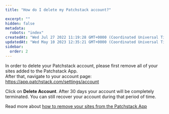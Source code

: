 ```yaml
---
title: "How do I delete my Patchstack account?"

excerpt: ""
hidden: false
metadata: 
  robots: "index"
createdAt: "Wed Jul 27 2022 11:19:28 GMT+0000 (Coordinated Universal Time)"
updatedAt: "Wed May 10 2023 12:35:21 GMT+0000 (Coordinated Universal Time)"
sidebar:
  order: 2
---
```

In order to delete your Patchstack account, please first remove all of your sites added to the Patchstack App.  
After that, navigate to your account page: <https://app.patchstack.com/settings/account>

Click on **Delete Account**. After 30 days your account will be completely terminated. You can still recover your account during that period of time.

Read more about [how to remove your sites from the Patchstack App](/patchstack-app/my-sites/removing-a-web-app/)
